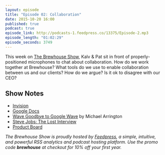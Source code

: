 ```yaml
---
layout: episode
title: "Episode 02: Collaboration"
date: 2015-10-20 16:00
published: true
podcast: true
episode_link: http://podcasts-1.feedpress.co/13375/Episode-2.mp3
episode_length: "01:02:29"
episode_seconds: 3749
---
```


This week on [The Brewhouse Show][TBS], Kalv &amp; Pat sit in front of properly-positioned microphones to chat about collaboration. How do we work together at Brewhouse? What tools do we use to enable collaboration between us and our clients? How do we argue? Is it ok to disagree with our CEO?

<!-- break -->

## Show Notes

- [Invision](http://invisionapp.com)
- [Google Docs](https://www.google.com/work/apps/business/products/docs/)
- [Wave Goodbye to Google Wave](http://techcrunch.com/2010/08/04/wave-goodbye-to-google-wave/) by Michael Arrington
- [Steve Jobs: The Lost Interview](https://www.youtube.com/watch?v=TRZAJY23xio)
- [Product Board](http://www.productboard.com)

*The Brewhouse Show is proudly hosted by [Feedpress][FP], a simple, intuitive, and powerful RSS analytics and podcast hosting platform. Use the promo code **brewhouse** at checkout for 10% off your first year.*

[FP]: http://feed.press
[TBS]: http://brewhouse.io/show/